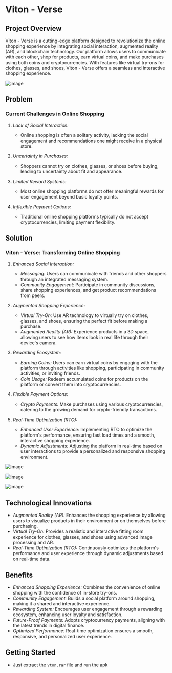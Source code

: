 # Viton - Verse

## Project Overview

Viton - Verse is a cutting-edge platform designed to revolutionize the online shopping experience by integrating social interaction, augmented reality (AR), and blockchain technology. Our platform allows users to communicate with each other, shop for products, earn virtual coins, and make purchases using both coins and cryptocurrencies. With features like virtual try-ons for clothes, glasses, and shoes, Viton - Verse offers a seamless and interactive shopping experience.

![image](https://github.com/divyamTBA/MVPs-HTL-VTonVerse/assets/163088865/c09b11e1-e177-4632-80c0-79438be58209)

## Problem

### Current Challenges in Online Shopping

1. *Lack of Social Interaction:*
   - Online shopping is often a solitary activity, lacking the social engagement and recommendations one might receive in a physical store.
   
2. *Uncertainty in Purchases:*
   - Shoppers cannot try on clothes, glasses, or shoes before buying, leading to uncertainty about fit and appearance.
   
3. *Limited Reward Systems:*
   - Most online shopping platforms do not offer meaningful rewards for user engagement beyond basic loyalty points.
   
4. *Inflexible Payment Options:*
   - Traditional online shopping platforms typically do not accept cryptocurrencies, limiting payment flexibility.

## Solution

### Viton - Verse: Transforming Online Shopping

1. *Enhanced Social Interaction:*
   - *Messaging:* Users can communicate with friends and other shoppers through an integrated messaging system.
   - *Community Engagement:* Participate in community discussions, share shopping experiences, and get product recommendations from peers.

2. *Augmented Shopping Experience:*
   - *Virtual Try-On:* Use AR technology to virtually try on clothes, glasses, and shoes, ensuring the perfect fit before making a purchase.
   - *Augmented Reality (AR):* Experience products in a 3D space, allowing users to see how items look in real life through their device's camera.

3. *Rewarding Ecosystem:*
   - *Earning Coins:* Users can earn virtual coins by engaging with the platform through activities like shopping, participating in community activities, or inviting friends.
   - *Coin Usage:* Redeem accumulated coins for products on the platform or convert them into cryptocurrencies.
   
4. *Flexible Payment Options:*
   - *Crypto Payments:* Make purchases using various cryptocurrencies, catering to the growing demand for crypto-friendly transactions.
   
5. *Real-Time Optimization (RTO):*
   - *Enhanced User Experience:* Implementing RTO to optimize the platform's performance, ensuring fast load times and a smooth, interactive shopping experience.
   - *Dynamic Adjustments:* Adjusting the platform in real-time based on user interactions to provide a personalized and responsive shopping environment.

![image](https://github.com/divyamTBA/MVPs-HTL-VTonVerse/assets/163088865/b5256520-6a19-4379-9fa7-bde9791b3aae)

![image](https://github.com/divyamTBA/MVPs-HTL-VTonVerse/assets/163088865/4d08ccff-aa68-46a4-a328-04801cb92d6a)

![image](https://github.com/divyamTBA/MVPs-HTL-VTonVerse/assets/163088865/a3d3c52a-ad16-4334-b6cf-5a3023e255e3)

## Technological Innovations

- *Augmented Reality (AR):* Enhances the shopping experience by allowing users to visualize products in their environment or on themselves before purchasing.
- *Virtual Try-On:* Provides a realistic and interactive fitting room experience for clothes, glasses, and shoes using advanced image processing and AR.
- *Real-Time Optimization (RTO):* Continuously optimizes the platform's performance and user experience through dynamic adjustments based on real-time data.

## Benefits

- *Enhanced Shopping Experience:* Combines the convenience of online shopping with the confidence of in-store try-ons.
- *Community Engagement:* Builds a social platform around shopping, making it a shared and interactive experience.
- *Rewarding System:* Encourages user engagement through a rewarding ecosystem, enhancing user loyalty and satisfaction.
- *Future-Proof Payments:* Adopts cryptocurrency payments, aligning with the latest trends in digital finance.
- *Optimized Performance:* Real-time optimization ensures a smooth, responsive, and personalized user experience.

## Getting Started
- Just extract the `vton.rar` file and run the apk
